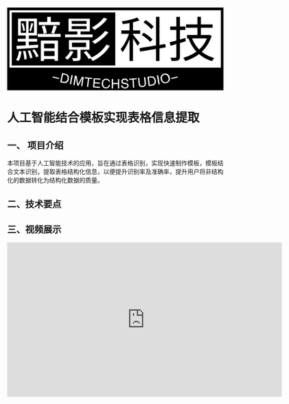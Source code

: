 [![DimTechStudio.Com](vx_images/DimTechStudio-Logo.png)](https://www.dimtechstudio.com/)  

# 人工智能结合模板实现表格信息提取

## 一、 项目介绍  
本项目基于人工智能技术的应用，旨在通过表格识别，实现快速制作模板，模板结合文本识别，提取表格结构化信息，以便提升识别率及准确率，提升用户将非结构化的数据转化为结构化数据的质量。
  
## 二、技术要点  


## 三、视频展示  
<iframe src="https://player.bilibili.com/player.html?aid=961068710&bvid=BV1fH4y1U7g2&cid=1268191769&p=1" scrolling="no" border="0" frameborder="no" framespacing="0" allowfullscreen="true" width="640" height="360"> </iframe>  